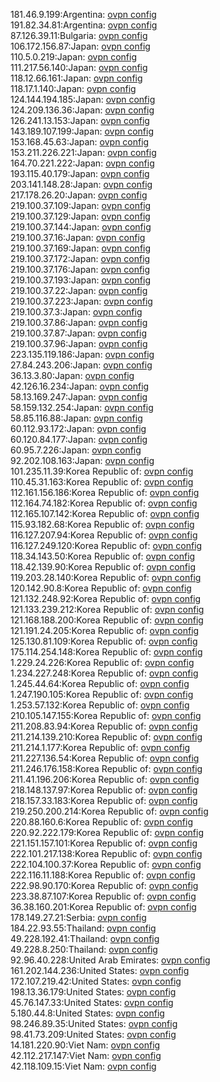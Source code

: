 181.46.9.199:Argentina: [ovpn config](vpn/181_46_9_199.ovpn)  
191.82.34.81:Argentina: [ovpn config](vpn/191_82_34_81.ovpn)  
87.126.39.11:Bulgaria: [ovpn config](vpn/87_126_39_11.ovpn)  
106.172.156.87:Japan: [ovpn config](vpn/106_172_156_87.ovpn)  
110.5.0.219:Japan: [ovpn config](vpn/110_5_0_219.ovpn)  
111.217.56.140:Japan: [ovpn config](vpn/111_217_56_140.ovpn)  
118.12.66.161:Japan: [ovpn config](vpn/118_12_66_161.ovpn)  
118.17.1.140:Japan: [ovpn config](vpn/118_17_1_140.ovpn)  
124.144.194.185:Japan: [ovpn config](vpn/124_144_194_185.ovpn)  
124.209.136.36:Japan: [ovpn config](vpn/124_209_136_36.ovpn)  
126.241.13.153:Japan: [ovpn config](vpn/126_241_13_153.ovpn)  
143.189.107.199:Japan: [ovpn config](vpn/143_189_107_199.ovpn)  
153.168.45.63:Japan: [ovpn config](vpn/153_168_45_63.ovpn)  
153.211.226.221:Japan: [ovpn config](vpn/153_211_226_221.ovpn)  
164.70.221.222:Japan: [ovpn config](vpn/164_70_221_222.ovpn)  
193.115.40.179:Japan: [ovpn config](vpn/193_115_40_179.ovpn)  
203.141.148.28:Japan: [ovpn config](vpn/203_141_148_28.ovpn)  
217.178.26.20:Japan: [ovpn config](vpn/217_178_26_20.ovpn)  
219.100.37.109:Japan: [ovpn config](vpn/219_100_37_109.ovpn)  
219.100.37.129:Japan: [ovpn config](vpn/219_100_37_129.ovpn)  
219.100.37.144:Japan: [ovpn config](vpn/219_100_37_144.ovpn)  
219.100.37.16:Japan: [ovpn config](vpn/219_100_37_16.ovpn)  
219.100.37.169:Japan: [ovpn config](vpn/219_100_37_169.ovpn)  
219.100.37.172:Japan: [ovpn config](vpn/219_100_37_172.ovpn)  
219.100.37.176:Japan: [ovpn config](vpn/219_100_37_176.ovpn)  
219.100.37.193:Japan: [ovpn config](vpn/219_100_37_193.ovpn)  
219.100.37.22:Japan: [ovpn config](vpn/219_100_37_22.ovpn)  
219.100.37.223:Japan: [ovpn config](vpn/219_100_37_223.ovpn)  
219.100.37.3:Japan: [ovpn config](vpn/219_100_37_3.ovpn)  
219.100.37.86:Japan: [ovpn config](vpn/219_100_37_86.ovpn)  
219.100.37.87:Japan: [ovpn config](vpn/219_100_37_87.ovpn)  
219.100.37.96:Japan: [ovpn config](vpn/219_100_37_96.ovpn)  
223.135.119.186:Japan: [ovpn config](vpn/223_135_119_186.ovpn)  
27.84.243.206:Japan: [ovpn config](vpn/27_84_243_206.ovpn)  
36.13.3.80:Japan: [ovpn config](vpn/36_13_3_80.ovpn)  
42.126.16.234:Japan: [ovpn config](vpn/42_126_16_234.ovpn)  
58.13.169.247:Japan: [ovpn config](vpn/58_13_169_247.ovpn)  
58.159.132.254:Japan: [ovpn config](vpn/58_159_132_254.ovpn)  
58.85.116.88:Japan: [ovpn config](vpn/58_85_116_88.ovpn)  
60.112.93.172:Japan: [ovpn config](vpn/60_112_93_172.ovpn)  
60.120.84.177:Japan: [ovpn config](vpn/60_120_84_177.ovpn)  
60.95.7.226:Japan: [ovpn config](vpn/60_95_7_226.ovpn)  
92.202.108.163:Japan: [ovpn config](vpn/92_202_108_163.ovpn)  
101.235.11.39:Korea Republic of: [ovpn config](vpn/101_235_11_39.ovpn)  
110.45.31.163:Korea Republic of: [ovpn config](vpn/110_45_31_163.ovpn)  
112.161.156.186:Korea Republic of: [ovpn config](vpn/112_161_156_186.ovpn)  
112.164.74.182:Korea Republic of: [ovpn config](vpn/112_164_74_182.ovpn)  
112.165.107.142:Korea Republic of: [ovpn config](vpn/112_165_107_142.ovpn)  
115.93.182.68:Korea Republic of: [ovpn config](vpn/115_93_182_68.ovpn)  
116.127.207.94:Korea Republic of: [ovpn config](vpn/116_127_207_94.ovpn)  
116.127.249.120:Korea Republic of: [ovpn config](vpn/116_127_249_120.ovpn)  
118.34.143.50:Korea Republic of: [ovpn config](vpn/118_34_143_50.ovpn)  
118.42.139.90:Korea Republic of: [ovpn config](vpn/118_42_139_90.ovpn)  
119.203.28.140:Korea Republic of: [ovpn config](vpn/119_203_28_140.ovpn)  
120.142.90.8:Korea Republic of: [ovpn config](vpn/120_142_90_8.ovpn)  
121.132.248.92:Korea Republic of: [ovpn config](vpn/121_132_248_92.ovpn)  
121.133.239.212:Korea Republic of: [ovpn config](vpn/121_133_239_212.ovpn)  
121.168.188.200:Korea Republic of: [ovpn config](vpn/121_168_188_200.ovpn)  
121.191.24.205:Korea Republic of: [ovpn config](vpn/121_191_24_205.ovpn)  
125.130.81.109:Korea Republic of: [ovpn config](vpn/125_130_81_109.ovpn)  
175.114.254.148:Korea Republic of: [ovpn config](vpn/175_114_254_148.ovpn)  
1.229.24.226:Korea Republic of: [ovpn config](vpn/1_229_24_226.ovpn)  
1.234.227.248:Korea Republic of: [ovpn config](vpn/1_234_227_248.ovpn)  
1.245.44.64:Korea Republic of: [ovpn config](vpn/1_245_44_64.ovpn)  
1.247.190.105:Korea Republic of: [ovpn config](vpn/1_247_190_105.ovpn)  
1.253.57.132:Korea Republic of: [ovpn config](vpn/1_253_57_132.ovpn)  
210.105.147.155:Korea Republic of: [ovpn config](vpn/210_105_147_155.ovpn)  
211.208.83.94:Korea Republic of: [ovpn config](vpn/211_208_83_94.ovpn)  
211.214.139.210:Korea Republic of: [ovpn config](vpn/211_214_139_210.ovpn)  
211.214.1.177:Korea Republic of: [ovpn config](vpn/211_214_1_177.ovpn)  
211.227.136.54:Korea Republic of: [ovpn config](vpn/211_227_136_54.ovpn)  
211.246.176.158:Korea Republic of: [ovpn config](vpn/211_246_176_158.ovpn)  
211.41.196.206:Korea Republic of: [ovpn config](vpn/211_41_196_206.ovpn)  
218.148.137.97:Korea Republic of: [ovpn config](vpn/218_148_137_97.ovpn)  
218.157.33.183:Korea Republic of: [ovpn config](vpn/218_157_33_183.ovpn)  
219.250.200.214:Korea Republic of: [ovpn config](vpn/219_250_200_214.ovpn)  
220.88.160.6:Korea Republic of: [ovpn config](vpn/220_88_160_6.ovpn)  
220.92.222.179:Korea Republic of: [ovpn config](vpn/220_92_222_179.ovpn)  
221.151.157.101:Korea Republic of: [ovpn config](vpn/221_151_157_101.ovpn)  
222.101.217.138:Korea Republic of: [ovpn config](vpn/222_101_217_138.ovpn)  
222.104.100.37:Korea Republic of: [ovpn config](vpn/222_104_100_37.ovpn)  
222.116.11.188:Korea Republic of: [ovpn config](vpn/222_116_11_188.ovpn)  
222.98.90.170:Korea Republic of: [ovpn config](vpn/222_98_90_170.ovpn)  
223.38.87.107:Korea Republic of: [ovpn config](vpn/223_38_87_107.ovpn)  
36.38.160.201:Korea Republic of: [ovpn config](vpn/36_38_160_201.ovpn)  
178.149.27.21:Serbia: [ovpn config](vpn/178_149_27_21.ovpn)  
184.22.93.55:Thailand: [ovpn config](vpn/184_22_93_55.ovpn)  
49.228.192.41:Thailand: [ovpn config](vpn/49_228_192_41.ovpn)  
49.228.8.250:Thailand: [ovpn config](vpn/49_228_8_250.ovpn)  
92.96.40.228:United Arab Emirates: [ovpn config](vpn/92_96_40_228.ovpn)  
161.202.144.236:United States: [ovpn config](vpn/161_202_144_236.ovpn)  
172.107.219.42:United States: [ovpn config](vpn/172_107_219_42.ovpn)  
198.13.36.179:United States: [ovpn config](vpn/198_13_36_179.ovpn)  
45.76.147.33:United States: [ovpn config](vpn/45_76_147_33.ovpn)  
5.180.44.8:United States: [ovpn config](vpn/5_180_44_8.ovpn)  
98.246.89.35:United States: [ovpn config](vpn/98_246_89_35.ovpn)  
98.41.73.209:United States: [ovpn config](vpn/98_41_73_209.ovpn)  
14.181.220.90:Viet Nam: [ovpn config](vpn/14_181_220_90.ovpn)  
42.112.217.147:Viet Nam: [ovpn config](vpn/42_112_217_147.ovpn)  
42.118.109.15:Viet Nam: [ovpn config](vpn/42_118_109_15.ovpn)  

